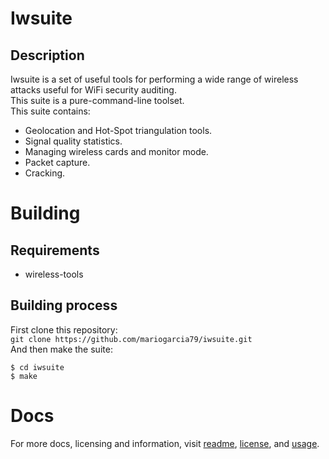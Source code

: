 # Iwsuite
## Description 
Iwsuite is a set of useful tools for performing a wide range of wireless attacks useful for WiFi security auditing.\
This suite is a pure-command-line toolset.\
This suite contains:
- Geolocation and Hot-Spot triangulation tools.
- Signal quality statistics.
- Managing wireless cards and monitor mode.
- Packet capture.
- Cracking.

# Building
## Requirements
- wireless-tools

## Building process
First clone this repository: \
`git clone https://github.com/mariogarcia79/iwsuite.git`\
And then make the suite:
```
$ cd iwsuite
$ make
```

# Docs
For more docs, licensing and information, visit [readme](docs/README.md), [license](docs/LICENSE.md), and [usage](docs/USAGE.md).
